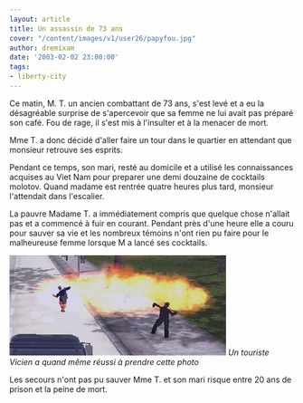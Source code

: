 ```yaml
---
layout: article
title: Un assassin de 73 ans
cover: "/content/images/v1/user26/papyfou.jpg"
author: dremixam
date: '2003-02-02 23:00:00'
tags:
- liberty-city
---
```


Ce matin, M. T. un ancien combattant de 73 ans, s'est levé et a eu la désagréable surprise de s'apercevoir que sa femme ne lui avait pas préparé son café. Fou de rage, il s'est mis à l'insulter et à la menacer de mort.

Mme T. a donc décidé d'aller faire un tour dans le quartier en attendant que monsieur retrouve ses esprits.

Pendant ce temps, son mari, resté au domicile et a utilisé les connaissances acquises au Viet Nam pour preparer une demi douzaine de cocktails molotov. Quand madame est rentrée quatre heures plus tard, monsieur l'attendait dans l'escalier.

La pauvre Madame T. a immédiatement compris que quelque chose n'allait pas et a commencé à fuir en courant. Pendant près d'une heure elle a couru pour sauver sa vie et les nombreux témoins n'ont rien pu faire pour le malheureuse femme lorsque M a lancé ses cocktails.

![Un touriste Vicien a quand même réussi à prendre cette photo](/content/images/v1/user26/papyfou.jpg)
_Un touriste Vicien a quand même réussi à prendre cette photo_

Les secours n'ont pas pu sauver Mme T. et son mari risque entre 20 ans de prison et la peine de mort.